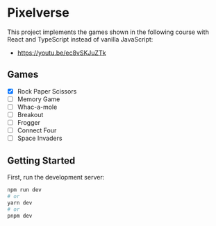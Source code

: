 # Pixelverse

This project implements the games shown in the following course with React and TypeScript instead of vanilla JavaScript:

- https://youtu.be/ec8vSKJuZTk

## Games

- [x] Rock Paper Scissors
- [ ] Memory Game
- [ ] Whac-a-mole
- [ ] Breakout
- [ ] Frogger
- [ ] Connect Four
- [ ] Space Invaders

## Getting Started

First, run the development server:

```bash
npm run dev
# or
yarn dev
# or
pnpm dev
```
